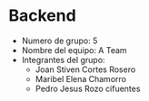 # Backend

- Numero de grupo: 5
- Nombre del equipo: A Team
- Integrantes del grupo:
  + Joan Stiven Cortes Rosero
  + Maribel Elena Chamorro
  + Pedro Jesus Rozo cifuentes
